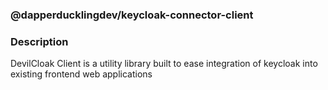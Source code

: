 ### @dapperducklingdev/keycloak-connector-client

### Description
DevilCloak Client is a utility library built to ease integration of keycloak into existing frontend web applications
